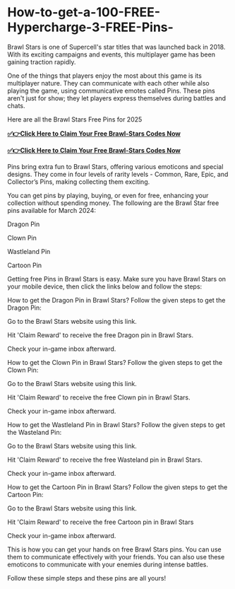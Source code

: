 # How-to-get-a-100-FREE-Hypercharge-3-FREE-Pins-


Brawl Stars is one of Supercell's star titles that was launched back in 2018. With its exciting campaigns and events, this multiplayer game has been gaining traction rapidly.

One of the things that players enjoy the most about this game is its multiplayer nature. They can communicate with each other while also playing the game, using communicative emotes called Pins. These pins aren't just for show; they let players express themselves during battles and chats.

Here are all the Brawl Stars Free Pins for 2025

**[✅👉Click Here to Claim Your Free Brawl-Stars Codes Now](https://usadeals.pro/Brawl-Stars)**

**[✅👉Click Here to Claim Your Free Brawl-Stars Codes Now](https://usadeals.pro/Brawl-Stars)**

Pins bring extra fun to Brawl Stars, offering various emoticons and special designs. They come in four levels of rarity levels - Common, Rare, Epic, and Collector’s Pins, making collecting them exciting.

You can get pins by playing, buying, or even for free, enhancing your collection without spending money. The following are the Brawl Star free pins available for March 2024:

Dragon Pin

Clown Pin

Wastleland Pin

Cartoon Pin

Getting free Pins in Brawl Stars is easy. Make sure you have Brawl Stars on your mobile device, then click the links below and follow the steps:

How to get the Dragon Pin in Brawl Stars?
Follow the given steps to get the Dragon Pin:

Go to the Brawl Stars website using this link.

Hit 'Claim Reward' to receive the free Dragon pin in Brawl Stars.

Check your in-game inbox afterward.

How to get the Clown Pin in Brawl Stars?
Follow the given steps to get the Clown Pin:

Go to the Brawl Stars website using this link.

Hit 'Claim Reward' to receive the free Clown pin in Brawl Stars.

Check your in-game inbox afterward.

How to get the Wastleland Pin in Brawl Stars?
Follow the given steps to get the Wasteland Pin:

Go to the Brawl Stars website using this link.

Hit 'Claim Reward' to receive the free Wasteland pin in Brawl Stars.

Check your in-game inbox afterward.

How to get the Cartoon Pin in Brawl Stars?
Follow the given steps to get the Cartoon Pin:

Go to the Brawl Stars website using this link.

Hit 'Claim Reward' to receive the free Cartoon pin in Brawl Stars

Check your in-game inbox afterward.

This is how you can get your hands on free Brawl Stars pins. You can use them to communicate effectively with your friends. You can also use these emoticons to communicate with your enemies during intense battles.

Follow these simple steps and these pins are all yours!

